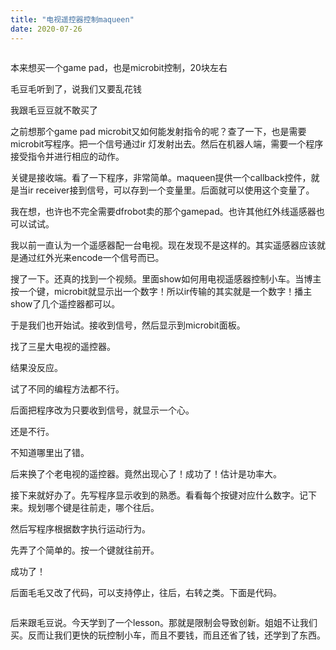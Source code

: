 ```yaml
---
title: "电视遥控器控制maqueen"
date: 2020-07-26
---
```


<!-- wp:image {"id":7608,"sizeSlug":"large"} -->
<figure class="wp-block-image size-large"><img src="https://ferryzhou.wordpress.com/wp-content/uploads/2020/07/screenshot_20200726-081144.png" alt="" class="wp-image-7608" /></figure>
<!-- /wp:image -->

<!-- wp:paragraph -->
<p>本来想买一个game pad，也是microbit控制，20块左右</p>
<!-- /wp:paragraph -->

<!-- wp:paragraph -->
<p>毛豆毛听到了，说我们又要乱花钱</p>
<!-- /wp:paragraph -->

<!-- wp:paragraph -->
<p>我跟毛豆豆就不敢买了</p>
<!-- /wp:paragraph -->

<!-- wp:paragraph -->
<p>之前想那个game pad microbit又如何能发射指令的呢？查了一下，也是需要microbit写程序。把一个信号通过ir 灯发射出去。然后在机器人端，需要一个程序接受指令并进行相应的动作。</p>
<!-- /wp:paragraph -->

<!-- wp:paragraph -->
<p>关键是接收端。看了一下程序，非常简单。maqueen提供一个callback控件，就是当ir receiver接到信号，可以存到一个变量里。后面就可以使用这个变量了。</p>
<!-- /wp:paragraph -->

<!-- wp:paragraph -->
<p>我在想，也许也不完全需要dfrobot卖的那个gamepad。也许其他红外线遥感器也可以试试。</p>
<!-- /wp:paragraph -->

<!-- wp:paragraph -->
<p>我以前一直认为一个遥感器配一台电视。现在发现不是这样的。其实遥感器应该就是通过红外光来encode一个信号而已。</p>
<!-- /wp:paragraph -->

<!-- wp:paragraph -->
<p>搜了一下。还真的找到一个视频。里面show如何用电视遥感器控制小车。当博主按一个键，microbit就显示出一个数字！所以ir传输的其实就是一个数字！播主show了几个遥控器都可以。</p>
<!-- /wp:paragraph -->

<!-- wp:paragraph -->
<p>于是我们也开始试。接收到信号，然后显示到microbit面板。</p>
<!-- /wp:paragraph -->

<!-- wp:paragraph -->
<p>找了三星大电视的遥控器。</p>
<!-- /wp:paragraph -->

<!-- wp:paragraph -->
<p>结果没反应。</p>
<!-- /wp:paragraph -->

<!-- wp:paragraph -->
<p>试了不同的编程方法都不行。</p>
<!-- /wp:paragraph -->

<!-- wp:paragraph -->
<p>后面把程序改为只要收到信号，就显示一个心。</p>
<!-- /wp:paragraph -->

<!-- wp:paragraph -->
<p>还是不行。</p>
<!-- /wp:paragraph -->

<!-- wp:paragraph -->
<p>不知道哪里出了错。</p>
<!-- /wp:paragraph -->

<!-- wp:paragraph -->
<p>后来换了个老电视的遥控器。竟然出现心了！成功了！估计是功率大。</p>
<!-- /wp:paragraph -->

<!-- wp:paragraph -->
<p>接下来就好办了。先写程序显示收到的熟悉。看看每个按键对应什么数字。记下来。规划哪个键是往前走，哪个往后。</p>
<!-- /wp:paragraph -->

<!-- wp:paragraph -->
<p>然后写程序根据数字执行运动行为。</p>
<!-- /wp:paragraph -->

<!-- wp:paragraph -->
<p>先弄了个简单的。按一个键就往前开。</p>
<!-- /wp:paragraph -->

<!-- wp:paragraph -->
<p>成功了！</p>
<!-- /wp:paragraph -->

<!-- wp:paragraph -->
<p>后面毛毛又改了代码，可以支持停止，往后，右转之类。下面是代码。</p>
<!-- /wp:paragraph -->

<!-- wp:image {"id":7609,"sizeSlug":"large"} -->
<figure class="wp-block-image size-large"><img src="https://ferryzhou.wordpress.com/wp-content/uploads/2020/07/img_20200725_183848.jpg" alt="" class="wp-image-7609" /></figure>
<!-- /wp:image -->

<!-- wp:paragraph -->
<p>后来跟毛豆说。今天学到了一个lesson。那就是限制会导致创新。姐姐不让我们买。反而让我们更快的玩控制小车，而且不要钱，而且还省了钱，还学到了东西。</p>
<!-- /wp:paragraph -->
